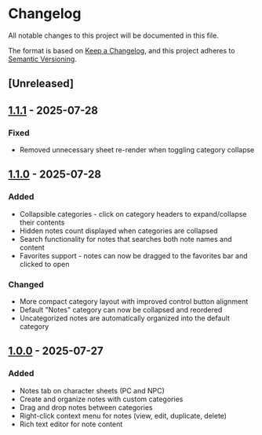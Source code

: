 # Changelog

All notable changes to this project will be documented in this file.

The format is based on [Keep a Changelog](https://keepachangelog.com/en/1.1.0/),
and this project adheres to [Semantic Versioning](https://semver.org/spec/v2.0.0.html).

## [Unreleased]

## [1.1.1](https://github.com/nivthefox/foundryvtt-dnd5e-sheet-notes/releases/tag/1.1.1) - 2025-07-28

### Fixed
- Removed unnecessary sheet re-render when toggling category collapse

## [1.1.0](https://github.com/nivthefox/foundryvtt-dnd5e-sheet-notes/releases/tag/1.1.0) - 2025-07-28

### Added
- Collapsible categories - click on category headers to expand/collapse their contents
- Hidden notes count displayed when categories are collapsed
- Search functionality for notes that searches both note names and content
- Favorites support - notes can now be dragged to the favorites bar and clicked to open

### Changed
- More compact category layout with improved control button alignment
- Default "Notes" category can now be collapsed and reordered
- Uncategorized notes are automatically organized into the default category

## [1.0.0](https://github.com/nivthefox/foundryvtt-dnd5e-sheet-notes/releases/tag/1.0.0) - 2025-07-27

### Added
- Notes tab on character sheets (PC and NPC)
- Create and organize notes with custom categories
- Drag and drop notes between categories
- Right-click context menu for notes (view, edit, duplicate, delete)
- Rich text editor for note content